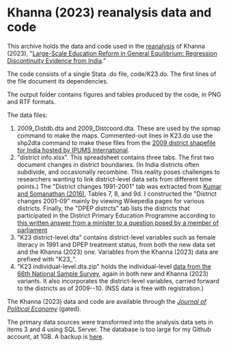 # Khanna (2023) reanalysis data and code

This archive holds the data and code used in the [reanalysis](https://arxiv.org/abs/XXXX) of Khanna (2023), "[Large-Scale Education Reform in General
Equilibrium: Regression Discontinuity Evidence from India](https://doi.org/10.1086/721619)."

The code consists of a single Stata .do file, code/K23.do. The first lines of the file document its dependencies.

The output folder contains figures and tables produced by the code, in PNG and RTF formats.

The data files:

1. 2009_Distdb.dta and 2009_Distcoord.dta. These are used by the spmap command to make the maps. Commented-out lines in K23.do use the shp2dta command to make these files from the [2009 district shapefile for India hosted by IPUMS International](https://international.ipums.org/international/gis_yrspecific_2nd.shtml).
2. "district info.xlsx". This spreadsheet contains three tabs. The first two document changes in district boundaries. (In India districts often subdivide, and occasionally recombine. This reality poses challenges to researchers wanting to link district-level data sets from different time points.) The "District changes 1991-2001" tab was extracted from [Kumar and Somanathan (2016)](http://www.cdedse.org/pdf/work248.pdf), Tables 7, 8, and 9d. I constructed the "District changes 2001-09" mainly by viewing Wikepedia pages for various districts. Finally, the "DPEP distrcts" tab lists the districts that participated in the District Primary Education Programme according to [this written answer from a minister to a question posed by a member of parliament](https://datais.info/loksabha/question/db0cac20ad912c779f1de1c7b7fd60f3/DISTRICT+PRIMARY+EDUCATION+PROGRAMME)
3. "K23 district-level.dta" contains district-level variables such as female literacy in 1991 and DPEP treatment status, from both the new data set and the Khanna (2023) one. Variables from the Khanna (2023) data are prefixed with "K23_".
4. "K23 individual-level.dta.zip" holds the individual-level [data from the 66th National Sample Survey](http://microdata.gov.in/nada43/index.php/catalog/124/data_dictionary#page=F4&tab=data-dictionary), again in both new and Khanna (2023) variants. It also incorporates the district-level variables, carried forward to the districts as of 2009--10. (NSS data is free with registration.)

The Khanna (2023) data and code are available through the [_Journal of Political Economy_](https://doi.org/10.1086/721619) (gated).

The primary data sources were transformed into the analysis data sets in items 3 and 4 using SQL Server. The database is too large for my Github account, at 1GB. A backup is [here](https://1drv.ms/u/s!Avm4GrhZKgeal8kzGkJvZdmClVUdxg?e=MXZq7U).

